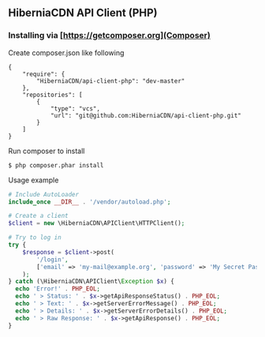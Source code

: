 ## HiberniaCDN API Client (PHP)

### Installing via [https://getcomposer.org](Composer)

Create composer.json like following
```
{
    "require": {
        "HiberniaCDN/api-client-php": "dev-master"
    },
    "repositories": [
        {
            "type": "vcs",
            "url": "git@github.com:HiberniaCDN/api-client-php.git"
        }
    ]
}
```
Run composer to install
```
$ php composer.phar install
```

Usage example

``` php
# Include AutoLoader
include_once __DIR__ . '/vendor/autoload.php';

# Create a client
$client = new \HiberniaCDN\APIClient\HTTPClient();

# Try to log in
try {
    $response = $client->post(
        '/login',
        ['email' => 'my-mail@example.org', 'password' => 'My Secret Password']
    );
} catch (\HiberniaCDN\APIClient\Exception $x) {
  echo 'Error!' . PHP_EOL;
  echo ' > Status: ' . $x->getApiResponseStatus() . PHP_EOL;
  echo ' > Text: ' . $x->getServerErrorMessage() . PHP_EOL;
  echo ' > Details: ' . $x->getServerErrorDetails() . PHP_EOL;
  echo ' > Raw Response: ' . $x->getApiResponse() . PHP_EOL;
}

```